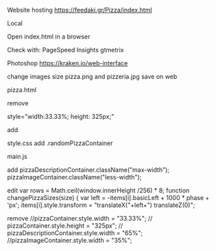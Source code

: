 Website hosting
https://feedaki.gr/Pizza/index.html

Local

Open index.html in a browser

Check with:
PageSpeed Insights 
gtmetrix


Photoshop
https://kraken.io/web-interface

change images size pizza.png and pizzeria.jpg save on web


pizza.html

remove  
</html>
style="width:33.33%; height: 325px;"

add
<div id="pizza0" class="col-4 randomPizzaContainer">
<div id="pizza1" class="col-4 randomPizzaContainer">
<div class="lesswidth">
<div class="maxwidth">


style.css
add
.randomPizzaContainer



main.js

add
 pizzaDescriptionContainer.className("max-width");
pizzaImageContainer.className("less-width");

edit 
var rows = Math.ceil(window.innerHeight /256) * 8;
function changePizzaSizes(size) {
var left = -items[i].basicLeft + 1000 * phase + 'px';
items[i].style.transform = "translateX("+left+") translateZ(0)";


remove
//pizzaContainer.style.width = "33.33%";
//	pizzaContainer.style.height = "325px";
// pizzaDescriptionContainer.style.width = "65%";
	//pizzaImageContainer.style.width = "35%";
	
 